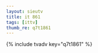 ```yaml
--- 
layout: sieutv
title: it 861
tags: [ittv]
thumb_re: q7t1861
---
```

{% include tvadv key="q7t1861" %} 
